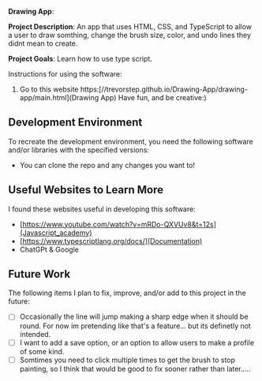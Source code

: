 **Drawing App**:

**Project Description**: An app that uses HTML, CSS, and TypeScript to allow a user to draw somthing, change the brush size, color, and undo lines they didnt mean to create.

**Project Goals**: Learn how to use type script.

Instructions for using the software:

1. Go to this website https:[//trevorstep.github.io/Drawing-App/drawing-app/main.html](Drawing App)
Have fun, and be creative:)

## Development Environment 

To recreate the development environment, you need the following software and/or libraries with the specified versions:

* You can clone the repo and any changes you want to!

## Useful Websites to Learn More

I found these websites useful in developing this software:

* [https://www.youtube.com/watch?v=mRDo-QXVUv8&t=12s](Javascript_academy)
* [https://www.typescriptlang.org/docs/](Documentation)
* ChatGPt & Google

## Future Work

The following items I plan to fix, improve, and/or add to this project in the future:

* [ ] Occasionally the line will jump making a sharp edge when it should be round. For now im pretending like that's a feature...  but its definetly not intended. 
* [ ] I want to add a save option, or an option to allow users to make a profile of some kind.
* [ ] Somtimes you need to click multiple times to get the brush to stop painting, so I think that would be good to fix sooner rather than later.....
